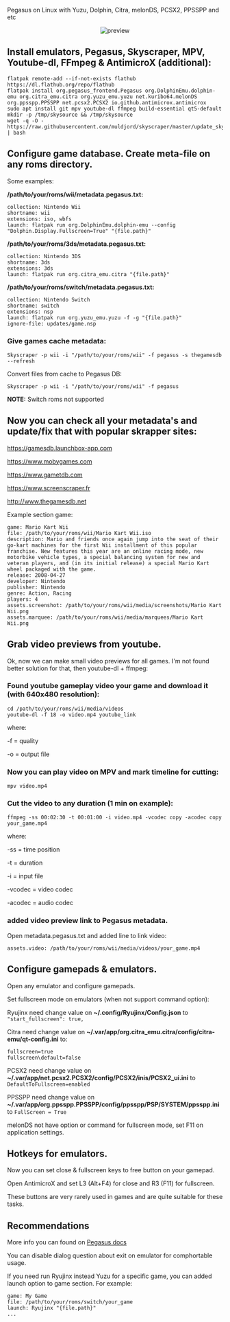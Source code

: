 Pegasus on Linux with Yuzu, Dolphin, Citra, melonDS, PCSX2, PPSSPP and etc

<p align="center">
  <img src="https://raw.githubusercontent.com/varlesh/pegasus-instructions/master/preview.gif" alt="preview"/>
</p>

## Install emulators, Pegasus, Skyscraper, MPV, Youtube-dl, FFmpeg & AntimicroX (additional):
```
flatpak remote-add --if-not-exists flathub https://dl.flathub.org/repo/flathub
flatpak install org.pegasus_frontend.Pegasus org.DolphinEmu.dolphin-emu org.citra_emu.citra org.yuzu_emu.yuzu net.kuribo64.melonDS org.ppsspp.PPSSPP net.pcsx2.PCSX2 io.github.antimicrox.antimicrox
sudo apt install git mpv youtube-dl ffmpeg build-essential qt5-default
mkdir -p /tmp/skysource && /tmp/skysource
wget -q -O - https://raw.githubusercontent.com/muldjord/skyscraper/master/update_skyscraper.sh | bash
```

## Configure game database. Create meta-file on any roms directory.

Some examples: 

**/path/to/your/roms/wii/metadata.pegasus.txt:**
```
collection: Nintendo Wii
shortname: wii
extensions: iso, wbfs
launch: flatpak run org.DolphinEmu.dolphin-emu --config "Dolphin.Display.Fullscreen=True" "{file.path}"
```

**/path/to/your/roms/3ds/metadata.pegasus.txt:**
```
collection: Nintendo 3DS
shortname: 3ds
extensions: 3ds
launch: flatpak run org.citra_emu.citra "{file.path}"
```

**/path/to/your/roms/switch/metadata.pegasus.txt:**
```
collection: Nintendo Switch
shortname: switch
extensions: nsp
launch: flatpak run org.yuzu_emu.yuzu -f -g "{file.path}"
ignore-file: updates/game.nsp
```

### Give games cache metadata:
```
Skyscraper -p wii -i "/path/to/your/roms/wii" -f pegasus -s thegamesdb --refresh
```

Convert files from cache to Pegasus DB:
```
Skyscraper -p wii -i "/path/to/your/roms/wii" -f pegasus
```

**NOTE:** Switch roms not supported

## Now you can check all your metadata's and update/fix that with popular skrapper sites:

https://gamesdb.launchbox-app.com

https://www.mobygames.com

https://www.gametdb.com

https://www.screenscraper.fr

http://www.thegamesdb.net

Example section game:
```
game: Mario Kart Wii
file: /path/to/your/roms/wii/Mario Kart Wii.iso
description: Mario and friends once again jump into the seat of their go-kart machines for the first Wii installment of this popular franchise. New features this year are an online racing mode, new motorbike vehicle types, a special balancing system for new and veteran players, and (in its initial release) a special Mario Kart wheel packaged with the game.
release: 2008-04-27
developer: Nintendo
publisher: Nintendo
genre: Action, Racing
players: 4
assets.screenshot: /path/to/your/roms/wii/media/screenshots/Mario Kart Wii.png
assets.marquee: /path/to/your/roms/wii/media/marquees/Mario Kart Wii.png
```

## Grab video previews from youtube.

Ok, now we can make small video previews for all games. I'm not found better solution for that, then youtube-dl + ffmpeg:

### Found youtube gameplay video your game and download it (with 640x480 resolution):
```
cd /path/to/your/roms/wii/media/videos
youtube-dl -f 18 -o video.mp4 youtube_link
```

where:

-f = quality

-o  = output file

### Now you can play video on MPV and mark timeline for cutting:
```
mpv video.mp4
```

### Cut the video to any duration (1 min on example):
```
ffmpeg -ss 00:02:30 -t 00:01:00 -i video.mp4 -vcodec copy -acodec copy your_game.mp4
```

where:

-ss = time position

-t = duration

-i = input file

-vcodec = video codec

-acodec = audio codec

### added video preview link to Pegasus metadata.

Open metadata.pegasus.txt and added line to link video:

```
assets.video: /path/to/your/roms/wii/media/videos/your_game.mp4
```

## Configure gamepads & emulators.

Open any emulator and configure gamepads.

Set fullscreen mode on emulators (when not support command option):

Ryujinx need change value on **~/.config/Ryujinx/Config.json** to `"start_fullscreen": true,`

Citra need change value on **~/.var/app/org.citra_emu.citra/config/citra-emu/qt-config.ini** to:
```
fullscreen=true
fullscreen\default=false
```

PCSX2 need change value on **~/.var/app/net.pcsx2.PCSX2/config/PCSX2/inis/PCSX2_ui.ini** to `DefaultToFullscreen=enabled`

PPSSPP need change value on **~/.var/app/org.ppsspp.PPSSPP/config/ppsspp/PSP/SYSTEM/ppsspp.ini** to `FullScreen = True`

melonDS not have option or command for fullscreen mode, set F11 on application settings.

## Hotkeys for emulators.

Now you can set close & fullscreen keys to free button on your gamepad.

Open AntimicroX and set L3 (Alt+F4) for close and R3 (F11) for fullscreen.

These buttons are very rarely used in games and are quite suitable for these tasks.

## Recommendations

More info you can found on [Pegasus docs](https://pegasus-frontend.org/docs/)

You can disable dialog question about exit on emulator for comphortable usage.

If you need run Ryujinx instead Yuzu for a specific game, you can added launch option to game section. For example:
```
game: My Game
file: /path/to/your/roms/switch/your_game
launch: Ryujinx "{file.path}"
...
```
